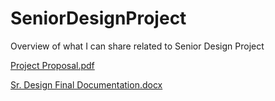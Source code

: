 # SeniorDesignProject
Overview of what I can share related to Senior Design Project

[Project Proposal.pdf](https://github.com/jramey2016/SeniorDesignProject/files/9944463/Project.Proposal.pdf)

[Sr. Design Final Documentation.docx](https://github.com/jramey2016/SeniorDesignProject/files/9944467/Sr.Design.Final.Documentation.docx)

